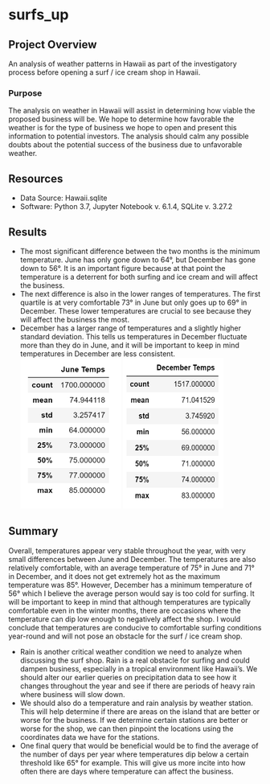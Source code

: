 # surfs_up
## Project Overview
An analysis of weather patterns in Hawaii as part of the investigatory process before opening a surf / ice cream shop in Hawaii.
### Purpose
The analysis on weather in Hawaii will assist in determining how viable the proposed business will be.  We hope to determine how favorable the weather is for the type of business we hope to open and present this information to potential investors.  The analysis should calm any possible doubts about the potential success of the business due to unfavorable weather.
## Resources
-	Data Source: Hawaii.sqlite
-	Software: Python 3.7, Jupyter Notebook v. 6.1.4, SQLite v. 3.27.2
## Results
- The most significant difference between the two months is the minimum temperature.  June has only gone down to 64°, but December has gone down to 56°.  It is an important figure because at that point the temperature is a deterrent for both surfing and ice cream and will affect the business.
- The next difference is also in the lower ranges of temperatures.  The first quartile is at very comfortable 73° in June but only goes up to 69° in December.  These lower temperatures are crucial to see because they will affect the business the most.  
- December has a larger range of temperatures and a slightly higher standard deviation.  This tells us temperatures in December fluctuate more than they do in June, and it will be important to keep in mind temperatures in December are less consistent.
<img src="Summary_statistics/June_temps.png" width="200" height="300"/>  <img src="Summary_statistics/December_temps.png" width="200" height="300"/>

   

## Summary
Overall, temperatures appear very stable throughout the year, with very small differences between June and December.  The temperatures are also relatively comfortable, with an average temperature of 75° in June and 71° in December, and it does not get extremely hot as the maximum temperature was 85°.  However, December has a minimum temperature of 56° which I believe the average person would say is too cold for surfing.  It will be important to keep in mind that although temperatures are typically comfortable even in the winter months, there are occasions where the temperature can dip low enough to negatively affect the shop.  I would conclude that temperatures are conducive to comfortable surfing conditions year-round and will not pose an obstacle for the surf / ice cream shop. 
- Rain is another critical weather condition we need to analyze when discussing the surf shop.  Rain is a real obstacle for surfing and could dampen business, especially in a tropical environment like Hawaii’s.  We should alter our earlier queries on precipitation data to see how it changes throughout the year and see if there are periods of heavy rain where business will slow down.
- We should also do a temperature and rain analysis by weather station.  This will help determine if there are areas on the island that are better or worse for the business.  If we determine certain stations are better or worse for the shop, we can then pinpoint the locations using the coordinates data we have for the stations.
- One final query that would be beneficial would be to find the average of the number of days per year where temperatures dip below a certain threshold like 65° for example.  This will give us more incite into how often there are days where temperature can affect the business. 
